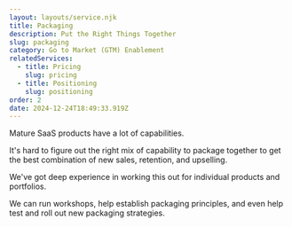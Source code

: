 ```yaml
---
layout: layouts/service.njk
title: Packaging
description: Put the Right Things Together
slug: packaging
category: Go to Market (GTM) Enablement
relatedServices:
  - title: Pricing
    slug: pricing
  - title: Positioning
    slug: positioning
order: 2
date: 2024-12-24T18:49:33.919Z
---
```

Mature SaaS products have a lot of capabilities.

It's hard to figure out the right mix of capability to package together to get the best combination of new sales, retention, and upselling.

We've got deep experience in working this out for individual products and portfolios.

We can run workshops, help establish packaging principles, and even help test and roll out new packaging strategies.
